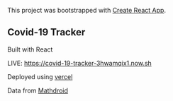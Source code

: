 This project was bootstrapped with [Create React App](https://github.com/facebook/create-react-app).

## Covid-19 Tracker

Built with React

LIVE: https://covid-19-tracker-3hwamqix1.now.sh

Deployed using [vercel](vercel.com)

Data from [Mathdroid](https://github.com/mathdroid/covid-19-api)
